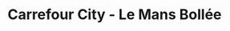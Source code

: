 ---
title: "Carrefour City - Le Mans Bollée"
url: /le-mans/carrefour-city-le-mans-bollee/
shop: commodité
---